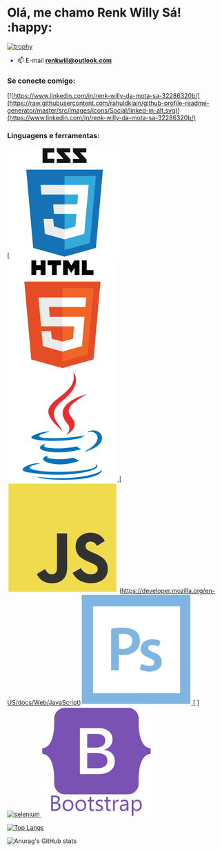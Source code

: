 # Olá, me chamo Renk Willy Sá! :happy:

[![trophy](https://github-profile-trophy.vercel.app/?username=RenkSa&theme=onedark)](https://github.com/ryo-ma/github-profile-trophy)



- 📫 E-mail **[renkwiii@outlook.com](mailto:renkwiii@outlook.com)**

### Se conecte comigo:

[![https://www.linkedin.com/in/renk-willy-da-mota-sa-32286320b/](https://raw.githubusercontent.com/rahuldkjain/github-profile-readme-generator/master/src/images/icons/Social/linked-in-alt.svg)](https://www.linkedin.com/in/renk-willy-da-mota-sa-32286320b/) 

### Linguagens e ferramentas:

[![css3](https://raw.githubusercontent.com/devicons/devicon/master/icons/css3/css3-original-wordmark.svg) [![html5](https://raw.githubusercontent.com/devicons/devicon/master/icons/html5/html5-original-wordmark.svg) ](https://www.w3.org/html/)[![java](https://raw.githubusercontent.com/devicons/devicon/master/icons/java/java-original.svg) ](https://www.java.com/)[![javascript](https://raw.githubusercontent.com/devicons/devicon/master/icons/javascript/javascript-original.svg) (https://developer.mozilla.org/en-US/docs/Web/JavaScript)[![photoshop](https://raw.githubusercontent.com/devicons/devicon/master/icons/photoshop/photoshop-line.svg) ](https://www.photoshop.com/en)[ ][![selenium](https://raw.githubusercontent.com/detain/svg-logos/780f25886640cef088af994181646db2f6b1a3f8/svg/selenium-logo.svg) ](https://www.selenium.dev/)[![bootstrap](https://raw.githubusercontent.com/devicons/devicon/master/icons/bootstrap/bootstrap-plain-wordmark.svg) ](https://getbootstrap.com/)



[![Top Langs](https://github-readme-stats.vercel.app/api/top-langs/?username=RenkSa&layout=compact)](https://github.com/anuraghazra/github-readme-stats)

![Anurag's GitHub stats](https://github-readme-stats.vercel.app/api?username=RenkSa&show_icons=true&theme=dark)


